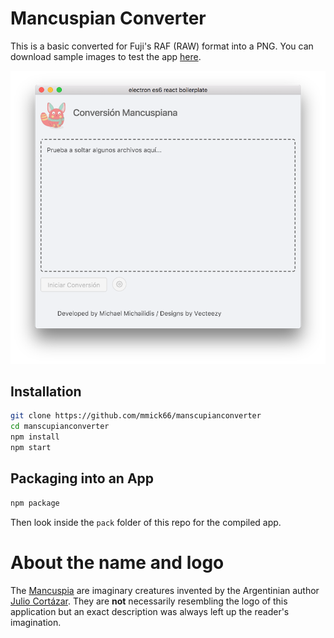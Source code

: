 # Mancuspian Converter

This is a basic converted for Fuji's RAF (RAW) format into a PNG. 
You can download sample images to test the app [here](https://www.rawsamples.ch/index.php/en/fuji).

<p align="center"> 
  <img src="https://github.com/mmick66/manscupianconverter/blob/master/assets/screenshot.png">
</p>

## Installation

```bash
git clone https://github.com/mmick66/manscupianconverter
cd manscupianconverter
npm install
npm start
```

## Packaging into an App

```bash
npm package
```

Then look inside the `pack` folder of this repo for the compiled app.

# About the name and logo

The [Mancuspia] are imaginary creatures invented by the Argentinian author [Julio Cortázar]. 
They are **not** necessarily resembling the logo of this application but an exact description was always left up the reader's imagination.  

[Mancuspia]: https://es.wikipedia.org/wiki/Mancuspia
[Julio Cortázar]: https://en.wikipedia.org/wiki/Julio_Cort%C3%A1zar
